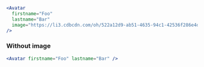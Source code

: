 ```jsx
<Avatar
  firstname="Foo"
  lastname="Bar"
  image="https://li3.cdbcdn.com/oh/522a12d9-ab51-4635-94c1-42536f286e4d.jpg?w=100&mode=max"
/>
```

### Without image

```jsx
<Avatar firstname="Foo" lastname="Bar" />
```
